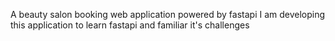 A beauty salon booking web application powered by fastapi
I am developing this application to learn fastapi and  familiar it's challenges
